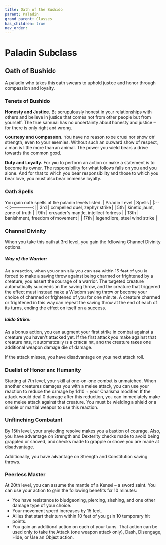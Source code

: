 ```yaml
---
title: Oath of the Bushido
parent: Paladin
grand_parent: Classes
has_children: true
nav_order: 
---
```


# Paladin Subclass

## Oath of Bushido
A paladin who takes this oath swears to uphold justice and honor through compassion and loyalty.

### Tenets of Bushido
**Honesty and Justice.** Be scrupulously honest in your relationships with others and believe in justice that comes not from other people but from yourself. The true samurai has no uncertainty about honesty and justice – for there is only right and wrong.

**Courtesy and Compassion.** You have no reason to be cruel nor show off strength, even to your enemies. Without such an outward show of respect, a man is little more than an animal. The power you wield bears a drive towards the common good.

**Duty and Loyalty.** For you to perform an action or make a statement is to become its owner. The responsibility for what follows falls on you and you alone. And for that to which you bear responsibility and those to which you bear love, you must also bear immense loyalty.

### Oath Spells
You gain oath spells at the paladin levels listed.
| Paladin Level  | Spells |
|:---:|:-----------:|
|  3rd  | compelled duel, zephyr strike |
|  5th  | kinetic jaunt, zone of truth |
|  9th  | crusader's mantle, intellect fortress |
|  13th  | banishment, freedom of movement |
|  17th  | legend lore, steel wind strike |

### Channel Divinity
When you take this oath at 3rd level, you gain the following Channel Divinity options.

##### Way of the Warrior: 
As a reaction, when you or an ally you can see within 15 feet of you is forced to make a saving throw against being charmed or frightened by a creature, you assert the courage of a warrior. The targeted creature automatically succeeds on the saving throw, and the creature that triggered the effect must instead make a Wisdom saving throw or become your choice of charmed or frightened of you for one minute. A creature charmed or frightened in this way can repeat the saving throw at the end of each of its turns, ending the effect on itself on a success.

##### Iaido Strike: 
As a bonus action, you can augment your first strike in combat against a creature you haven't attacked yet. If the first attack you make against that creature hits, it automatically is a critical hit, and the creature takes one additional weapon damage die of damage. 

If the attack misses, you have disadvantage on your next attack roll.

###	Duelist of Honor and Humanity
Starting at 7th level, your skill at one-on-one combat is unmatched. When another creatures damages you with a melee attack, you can use your reaction to reduce the damage by 1d10 + your Charisma modifier. If the attack would deal 0 damage after this reduction, you can immediately make one melee attack against that creature. You must be wielding a shield or a simple or martial weapon to use this reaction.

### Unflinching Combatant
By 15th level, your unyielding resolve makes you a bastion of courage. Also, you have advantage on Strength and Dexterity checks made to avoid being grappled or shoved, and checks made to grapple or shove you are made at disadvantage.

Additionally, you have advantage on Strength and Constitution saving throws.

### Peerless Master
At 20th level, you can assume the mantle of a Kensei – a sword saint. You can use your action to gain the following benefits for 10 minutes:

* You have resistance to bludgeoning, piercing, slashing, and one other damage type of your choice.
* Your movement speed increases by 15 feet.
* Allies that start their turn within 10 feet of you gain 10 temporary hit points.
* You gain an additional action on each of your turns. That action can be used only to take the Attack (one weapon attack only), Dash, Disengage, Hide, or Use an Object action.